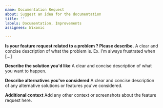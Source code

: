 ```yaml
---
name: Documentation Request
about: Suggest an idea for the documentation
title: ''
labels: Documentation, Improvements
assignees: Wixonic

---
```


**Is your feature request related to a problem ? Please describe.**
A clear and concise description of what the problem is. Ex. I'm always frustrated when [...]

**Describe the solution you'd like**
A clear and concise description of what you want to happen.

**Describe alternatives you've considered**
A clear and concise description of any alternative solutions or features you've considered.

**Additional context**
Add any other context or screenshots about the feature request here.

